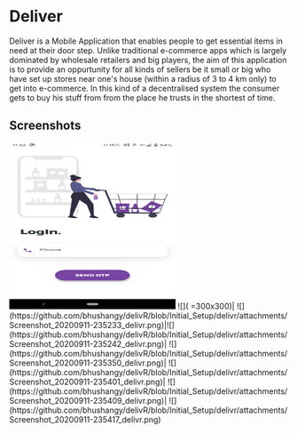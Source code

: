 # Deliver
Deliver is a Mobile Application that enables people to get essential items in need at their door step.
Unlike traditional e-commerce apps which is largely dominated by wholesale retailers and big players,
the aim of this application is to provide an oppurtunity for all kinds of sellers be it small or big who 
have set up stores near one's house (within a radius of 3 to 4 km only) to get into e-commerce.
In this kind of a decentralised system the consumer gets to buy his stuff from 
from the place he trusts in the shortest of time.


## Screenshots

<img src = "https://github.com/bhushangy/delivR/blob/Initial_Setup/delivr/attachments/Screenshot_20200911-235226_delivr.png" width="300" height="300">
![]( =300x300)|
![](https://github.com/bhushangy/delivR/blob/Initial_Setup/delivr/attachments/Screenshot_20200911-235233_delivr.png)|![](https://github.com/bhushangy/delivR/blob/Initial_Setup/delivr/attachments/Screenshot_20200911-235242_delivr.png)|
![](https://github.com/bhushangy/delivR/blob/Initial_Setup/delivr/attachments/Screenshot_20200911-235350_delivr.png)|
![](https://github.com/bhushangy/delivR/blob/Initial_Setup/delivr/attachments/Screenshot_20200911-235401_delivr.png)|
![](https://github.com/bhushangy/delivR/blob/Initial_Setup/delivr/attachments/Screenshot_20200911-235409_delivr.png)|
![](https://github.com/bhushangy/delivR/blob/Initial_Setup/delivr/attachments/Screenshot_20200911-235417_delivr.png)

